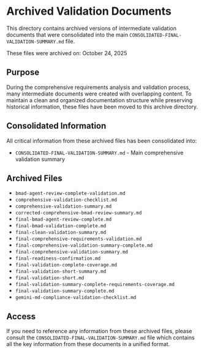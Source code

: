 # Archived Validation Documents

This directory contains archived versions of intermediate validation documents that were consolidated into the main `CONSOLIDATED-FINAL-VALIDATION-SUMMARY.md` file.

These files were archived on: October 24, 2025

## Purpose

During the comprehensive requirements analysis and validation process, many intermediate documents were created with overlapping content. To maintain a clean and organized documentation structure while preserving historical information, these files have been moved to this archive directory.

## Consolidated Information

All critical information from these archived files has been consolidated into:

- `CONSOLIDATED-FINAL-VALIDATION-SUMMARY.md` - Main comprehensive validation summary

## Archived Files

- `bmad-agent-review-complete-validation.md`
- `comprehensive-validation-checklist.md`
- `comprehensive-validation-summary.md`
- `corrected-comprehensive-bmad-review-summary.md`
- `final-bmad-agent-review-complete.md`
- `final-bmad-validation-complete.md`
- `final-clean-validation-summary.md`
- `final-comprehensive-requirements-validation.md`
- `final-comprehensive-validation-summary-complete.md`
- `final-comprehensive-validation-summary.md`
- `final-readiness-confirmation.md`
- `final-validation-complete-coverage.md`
- `final-validation-short-summary.md`
- `final-validation-short.md`
- `final-validation-summary-complete-requirements-coverage.md`
- `final-validation-summary-complete.md`
- `gemini-md-compliance-validation-checklist.md`

## Access

If you need to reference any information from these archived files, please consult the `CONSOLIDATED-FINAL-VALIDATION-SUMMARY.md` file which contains all the key information from these documents in a unified format.
